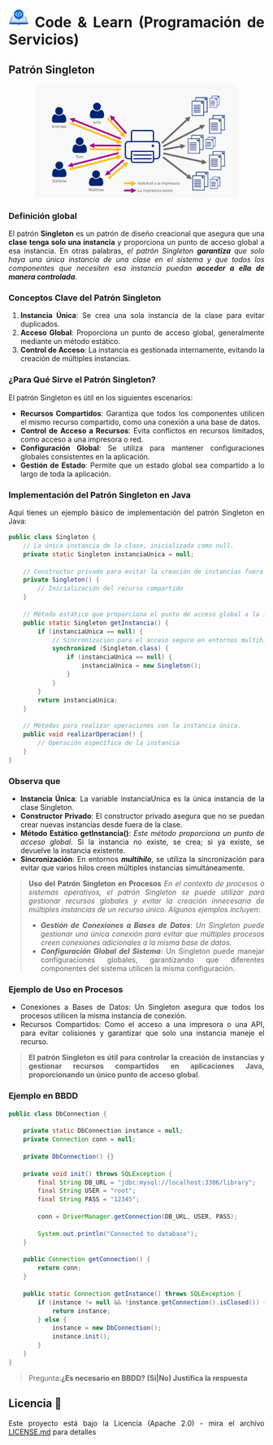 <div align="justify">

# <img src=../../../images/coding-book.png width="40"> Code & Learn (Programación de Servicios)

## Patrón Singleton

<div align="center">

<img src=images/patron-singleton-en-la-practica.png width="400">
</div>

### Definición global

El patrón __Singleton__ es un patrón de diseño creacional que asegura que una __clase tenga solo una instancia__ y proporciona un punto de acceso global a esa instancia. En otras palabras, _el patrón Singleton_ ___garantiza___ _que solo haya una única instancia de una clase en el sistema y que todos los componentes que necesiten esa instancia puedan_ ___acceder a ella de manera controlada___.

### Conceptos Clave del Patrón Singleton

1. __Instancia Única__: Se crea una sola instancia de la clase para evitar duplicados.
2. __Acceso Global__: Proporciona un punto de acceso global, generalmente mediante un método estático.
3. __Control de Acceso__: La instancia es gestionada internamente, evitando la creación de múltiples instancias.

### ¿Para Qué Sirve el Patrón Singleton?

El patrón Singleton es útil en los siguientes escenarios:

- __Recursos Compartidos__: Garantiza que todos los componentes utilicen el mismo recurso compartido, como una conexión a una base de datos.
- __Control de Acceso a Recursos__: Evita conflictos en recursos limitados, como acceso a una impresora o red.
- __Configuración Global__: Se utiliza para mantener configuraciones globales consistentes en la aplicación.
- __Gestión de Estado__: Permite que un estado global sea compartido a lo largo de toda la aplicación.

### Implementación del Patrón Singleton en Java

Aquí tienes un ejemplo básico de implementación del patrón Singleton en Java:

```java
public class Singleton {
    // La única instancia de la clase, inicializada como null.
    private static Singleton instanciaUnica = null;

    // Constructor privado para evitar la creación de instancias fuera de la clase.
    private Singleton() {
        // Inicialización del recurso compartido
    }

    // Método estático que proporciona el punto de acceso global a la instancia única.
    public static Singleton getInstancia() {
        if (instanciaUnica == null) {
            // Sincronización para el acceso seguro en entornos multihilo.
            synchronized (Singleton.class) {
                if (instanciaUnica == null) {
                    instanciaUnica = new Singleton();
                }
            }
        }
        return instanciaUnica;
    }

    // Métodos para realizar operaciones con la instancia única.
    public void realizarOperacion() {
        // Operación específica de la instancia
    }
}
```

### Observa que

- __Instancia Única__: La variable instanciaUnica es la única instancia de la clase Singleton.
- __Constructor Privado__: El constructor privado asegura que no se puedan crear nuevas instancias desde fuera de la clase.
- __Método Estático getInstancia()__: _Este método proporciona un punto de acceso global_. Si la instancia no existe, se crea; si ya existe, se devuelve la instancia existente.
- __Sincronización__: En entornos ___multihilo___, se utiliza la sincronización para evitar que varios hilos creen múltiples instancias simultáneamente.

> __Uso del Patrón Singleton en Procesos__
>_En el contexto de procesos o sistemas operativos, el patrón Singleton se puede utilizar para gestionar recursos globales y evitar la creación innecesaria de múltiples instancias de un recurso único. Algunos ejemplos incluyen_:
>
> - ___Gestión de Conexiones a Bases de Datos___: _Un Singleton puede gestionar una única conexión para evitar que múltiples procesos creen conexiones adicionales a la misma base de datos_.
> - ___Configuración Global del Sistema___: Un Singleton puede manejar configuraciones globales, garantizando que diferentes componentes del sistema utilicen la misma configuración.

### Ejemplo de Uso en Procesos

- Conexiones a Bases de Datos: Un Singleton asegura que todos los procesos utilicen la misma instancia de conexión.
- Recursos Compartidos: Como el acceso a una impresora o una API, para evitar colisiones y garantizar que solo una instancia maneje el recurso.

> __El patrón Singleton es útil para controlar la creación de instancias y gestionar recursos compartidos en aplicaciones Java, proporcionando un único punto de acceso global__.


### Ejemplo en BBDD

```java
public class DbConnection {

    private static DbConnection instance = null;
    private Connection conn = null;

    private DbConnection() {}

    private void init() throws SQLException {
        final String DB_URL = "jdbc:mysql://localhost:3306/library";
        final String USER = "root";
        final String PASS = "12345";
        
        conn = DriverManager.getConnection(DB_URL, USER, PASS);

        System.out.println("Connected to database");
    }

    public Connection getConnection() {
        return conn;
    }

    public static Connection getInstance() throws SQLException {
        if (instance != null && !instance.getConnection().isClosed()) {
            return instance;
        } else {
            instance = new DbConnection();
            instance.init();
        }
    }
}
```

> Pregunta:__¿Es necesario en BBDD? (Si|No) Justifica la respuesta__

## Licencia 📄

Este proyecto está bajo la Licencia (Apache 2.0) - mira el archivo [LICENSE.md](../../../LICENSE) para detalles

</div>